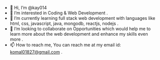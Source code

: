 - 👋 Hi, I’m @kay014
- 👀 I’m interested in Coding & Web Development .
- 🌱 I’m currently learning full stack web development with languages like html, css, javascript, java, mongodb, reactjs, nodejs .
- 💞️ I’m looking to collaborate on Opportunities which would help me to learn more about the web development and enhance my skills even more . 
- 📫 How to reach me, You can reach me at my email id: komal01827@gmail.com .

<!---
kay014/kay014 is a ✨ special ✨ repository because its `README.md` (this file) appears on your GitHub profile.
You can click the Preview link to take a look at your changes.
--->
